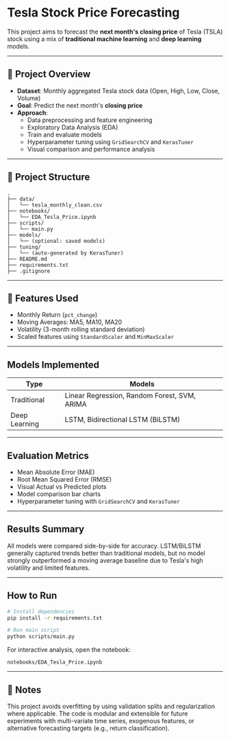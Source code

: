 # Tesla Stock Price Forecasting

This project aims to forecast the **next month's closing price** of Tesla (TSLA) stock using a mix of **traditional machine learning** and **deep learning** models.

---

## 🚀 Project Overview

- **Dataset**: Monthly aggregated Tesla stock data (Open, High, Low, Close, Volume)
- **Goal**: Predict the next month's **closing price**
- **Approach**:
  - Data preprocessing and feature engineering
  - Exploratory Data Analysis (EDA)
  - Train and evaluate models
  - Hyperparameter tuning using `GridSearchCV` and `KerasTuner`
  - Visual comparison and performance analysis

---

## 📁 Project Structure

```
.
├── data/
│   └── tesla_monthly_clean.csv
├── notebooks/
│   └── EDA_Tesla_Price.ipynb
├── scripts/
│   └── main.py
├── models/
│   └── (optional: saved models)
├── tuning/
│   └── (auto-generated by KerasTuner)
├── README.md
├── requirements.txt
├── .gitignore
```

---

## 🧠 Features Used

- Monthly Return (`pct_change`)
- Moving Averages: MA5, MA10, MA20
- Volatility (3-month rolling standard deviation)
- Scaled features using `StandardScaler` and `MinMaxScaler`

---

##  Models Implemented

| Type         | Models                             |
|--------------|-------------------------------------|
| Traditional  | Linear Regression, Random Forest, SVM, ARIMA  |
| Deep Learning| LSTM, Bidirectional LSTM (BiLSTM)     |

---

##  Evaluation Metrics

- Mean Absolute Error (MAE)
- Root Mean Squared Error (RMSE)
- Visual Actual vs Predicted plots
- Model comparison bar charts
- Hyperparameter tuning with `GridSearchCV` and `KerasTuner`

---

##  Results Summary

All models were compared side-by-side for accuracy. LSTM/BiLSTM generally captured trends better than traditional models, but no model strongly outperformed a moving average baseline due to Tesla's high volatility and limited features.

---

##  How to Run

```bash
# Install dependencies
pip install -r requirements.txt

# Run main script
python scripts/main.py
```

For interactive analysis, open the notebook:
```
notebooks/EDA_Tesla_Price.ipynb
```
---

## 📌 Notes

This project avoids overfitting by using validation splits and regularization where applicable. The code is modular and extensible for future experiments with multi-variate time series, exogenous features, or alternative forecasting targets (e.g., return classification).